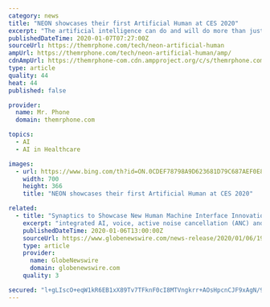 ```yaml
---
category: news
title: "NEON showcases their first Artificial Human at CES 2020"
excerpt: "The artificial intelligence can do and will do more than just giving weather updates and ... In the near future, one will be able to license or subscribe to a NEON as a service representative, a financial advisor, a healthcare provider, or a concierge. What do you guys think of the NEONs? Will we have such a future? Let us know what you ..."
publishedDateTime: 2020-01-07T07:27:00Z
sourceUrl: https://themrphone.com/tech/neon-artificial-human
ampUrl: https://themrphone.com/tech/neon-artificial-human/amp/
cdnAmpUrl: https://themrphone-com.cdn.ampproject.org/c/s/themrphone.com/tech/neon-artificial-human/amp/
type: article
quality: 44
heat: 44
published: false

provider:
  name: Mr. Phone
  domain: themrphone.com

topics:
  - AI
  - AI in Healthcare

images:
  - url: https://www.bing.com/th?id=ON.0CDEF78798A9D623681D79C687AEF0E8
    width: 700
    height: 366
    title: "NEON showcases their first Artificial Human at CES 2020"

related:
  - title: "Synaptics to Showcase New Human Machine Interface Innovations at CES 2020"
    excerpt: "integrated AI, voice, active noise cancellation (ANC) and much more. High-performance USB-C wired solutions will also be on display. In the AR/VR space, Synaptics will demonstrate a complete end-to-end GPU to display pixel VR experience. This will include an LG V50S smartphone (powered by our OLED touch & display ICs), tethered via USB-C to a ..."
    publishedDateTime: 2020-01-06T13:00:00Z
    sourceUrl: https://www.globenewswire.com/news-release/2020/01/06/1966408/0/en/Synaptics-to-Showcase-New-Human-Machine-Interface-Innovations-at-CES-2020.html
    type: article
    provider:
      name: GlobeNewswire
      domain: globenewswire.com
    quality: 3

secured: "l+gLIscO+eqW1kR6EB1xX89Tv7TFknF0cI8MTVngkrr+AOsHpcnCJF9xAgN/94PfrHsgETYwe87lAeLFKf/kZ625UVUwWRbNrGxWfbB+/uq7EaIvraIl3nL5ltK++sduKAci1j7A2mUqWIxsxO0VjhDjoAaugjweK44Uy2idptgEoqMZ/0L3fSXgCnpY2aBTm40kLuBKRQ18JobFw49B7RqIVpP6Zxb4j42rt/iYDoOUO0zKL7tvklE+NyKvjwbgLhN5ET0xYQob5BTc1KYwjA==;CAUY1F90aq4S8r02bVLstQ=="
---
```


